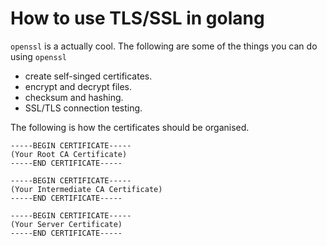 # How to use TLS/SSL in golang

`openssl` is a actually cool. The following are some of the things you can do using `openssl`
- create self-singed certificates.
- encrypt and decrypt files.
- checksum and hashing.
- SSL/TLS connection testing.

The following is how the certificates should be organised.

```text
-----BEGIN CERTIFICATE-----
(Your Root CA Certificate)
-----END CERTIFICATE-----

-----BEGIN CERTIFICATE-----
(Your Intermediate CA Certificate)
-----END CERTIFICATE-----

-----BEGIN CERTIFICATE-----
(Your Server Certificate)
-----END CERTIFICATE-----
```
